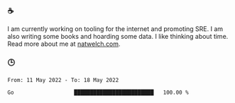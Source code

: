### ☕

I am currently working on tooling for the internet and promoting SRE. I am also writing some books and hoarding some data. I like thinking about time. Read more about me at [natwelch.com](https://natwelch.com).

### 🕒

<!--START_SECTION:waka-->

```text
From: 11 May 2022 - To: 18 May 2022

Go                   █████████████████████████   100.00 %
```

<!--END_SECTION:waka-->

